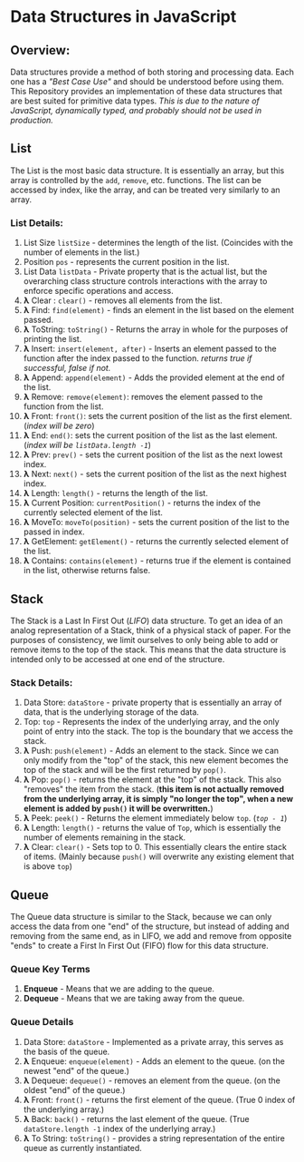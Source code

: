 # Data Structures in JavaScript

## Overview:
Data structures provide a method of both storing and processing data. Each one has a *"Best Case Use"* and should be understood before using them. This Repository provides an implementation of these data structures that are best suited for primitive data types. *This is due to the nature of JavaScript, dynamically typed, and probably should not be used in production.*

## List

The List is the most basic data structure. It is essentially an array, but this array is controlled by the `add`, `remove`, etc. functions. The list can be accessed by index, like the array, and can be treated very similarly to an array.

### List Details:
1. List Size `listSize` - determines the length of the list. (Coincides with the number of elements in the list.)
2. Position `pos` - represents the current position in the list.
3. List Data `listData` - Private property that is the actual list, but the overarching class structure controls interactions with the array to enforce specific operations and access.
4. **&#955;** Clear : `clear()` - removes all elements from the list.
5. **&#955;** Find: `find(element)` - finds an element in the list based on the element passed.
6. **&#955;** ToString: `toString()` - Returns the array in whole for the purposes of printing the list.
7. **&#955;** Insert: `insert(element, after)` - Inserts an element passed to the function after the index passed to the function. _returns true if successful, false if not._
8. **&#955;** Append: `append(element)` - Adds the provided element at the end of the list.
9. **&#955;** Remove: `remove(element)`: removes the element passed to the function from the list.
10. **&#955;** Front: `front()`: sets the current position of the list as the first element. (_index will be zero_)
11. **&#955;** End: `end()`: sets the current position of the list as the last element. (_index will be `listData.length -1`_)
12. **&#955;** Prev: `prev()` - sets the current position of the list as the next lowest index.
13. **&#955;** Next: `next()` - sets the current position of the list as the next highest index.
14. **&#955;** Length: `length()` - returns the length of the list.
15. **&#955;** Current Position: `currentPosition()` - returns the index of the currently selected element of the list.
16. **&#955;** MoveTo: `moveTo(position)` - sets the current position of the list to the passed in index.
17. **&#955;** GetElement: `getElement()` - returns the currently selected element of the list.
18. **&#955;** Contains: `contains(element)` - returns true if the element is contained in the list, otherwise returns false.

## Stack

The Stack is a Last In First Out (*LIFO*) data structure. To get an idea of an analog representation of a Stack, think of a physical stack of paper. For the purposes of consistency, we limit ourselves to only being able to add or remove items to the top of the stack. This means that the data structure is intended only to be accessed at one end of the structure.

### Stack Details:

1. Data Store: `dataStore` - private property that is essentially an array of data, that is the underlying storage of the data.
2. Top: `top` - Represents the index of the underlying array, and the only point of entry into the stack. The top is the boundary that we access the stack.
3. **&#955;** Push: `push(element)` - Adds an element to the stack. Since we can only modify from the "top" of the stack, this new element becomes the top of the stack and will be the first returned by `pop()`.
4. **&#955;** Pop: `pop()` - returns the element at the "top" of the stack. This also "removes" the item from the stack. (**this item is not actually removed from the underlying array, it is simply "no longer the top", when a new element is added by `push()` it will be overwritten.**)
5. **&#955;** Peek: `peek()` - Returns the element immediately below `top`. (_`top - 1`_)
6. **&#955;** Length: `length()` - returns the value of `Top`, which is essentially the number of elements remaining in the stack.
7. **&#955;** Clear: `clear()` - Sets top to 0. This essentially clears the entire stack of items. (Mainly because `push()` will overwrite any existing element that is above `top`)


## Queue

The Queue data structure is similar to the Stack, because we can only access the data from one "end" of the structure, but instead of adding and removing from the same end, as in LIFO, we add and remove from opposite "ends" to create a First In First Out (FIFO) flow for this data structure.

### Queue Key Terms
1. **Enqueue** - Means that we are adding to the queue.
2. **Dequeue** - Means that we are taking away from the queue.

### Queue Details
1. Data Store: `dataStore` - Implemented as a private array, this serves as the basis of the queue.
2. **&#955;** Enqueue: `enqueue(element)` - Adds an element to the queue. (on the newest "end" of the queue.)
3. **&#955;** Dequeue: `dequeue()` - removes an element from the queue. (on the oldest "end" of the queue.)
4. **&#955;** Front: `front()` - returns the first element of the queue. (True 0 index of the underlying array.)
5. **&#955;** Back: `back()` - returns the last element of the queue. (True `dataStore.length -1` index of the underlying array.)
6. **&#955;** To String: `toString()` - provides a string representation of the entire queue as currently instantiated.
